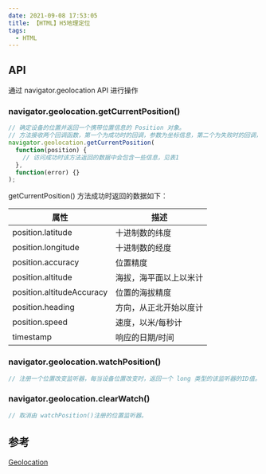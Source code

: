 ```yaml
---
date: 2021-09-08 17:53:05
title: 【HTML】H5地理定位
tags:
  - HTML
---
```


## API

通过 navigator.geolocation API 进行操作

### navigator.geolocation.getCurrentPosition()

```javascript
// 确定设备的位置并返回一个携带位置信息的 Position 对象。
// 方法接收两个回调函数，第一个为成功时的回调，参数为坐标信息，第二个为失败时的回调，参数为错误信息
navigator.geolocation.getCurrentPosition(
  function(position) {
    // 访问成功时该方法返回的数据中会包含一些信息，见表1
  },
  function(error) {}
);
```

getCurrentPosition() 方法成功时返回的数据如下：

| 属性                      | 描述                   |
| ------------------------- | ---------------------- |
| position.latitude         | 十进制数的纬度         |
| position.longitude        | 十进制数的经度         |
| position.accuracy         | 位置精度               |
| position.altitude         | 海拔，海平面以上以米计 |
| position.altitudeAccuracy | 位置的海拔精度         |
| position.heading          | 方向，从正北开始以度计 |
| position.speed            | 速度，以米/每秒计      |
| timestamp                 | 响应的日期/时间        |

### navigator.geolocation.watchPosition()

```js
// 注册一个位置改变监听器，每当设备位置改变时，返回一个 long 类型的该监听器的ID值。
```

### navigator.geolocation.clearWatch()

```javascript
// 取消由 watchPosition()注册的位置监听器。
```

## 参考

[Geolocation](https://developer.mozilla.org/zh-CN/docs/Web/API/Geolocation)
